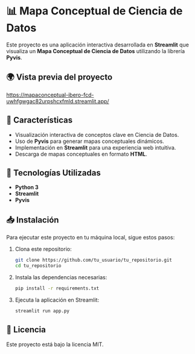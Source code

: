 # 📊 Mapa Conceptual de Ciencia de Datos

Este proyecto es una aplicación interactiva desarrollada en **Streamlit** que visualiza un **Mapa Conceptual de Ciencia de Datos** utilizando la librería **Pyvis**.

## 🌍 Vista previa del proyecto

https://mapaconceptual-ibero-fcd-uwhfgwgac82urpshcxfmld.streamlit.app/

## 🚀 Características
- Visualización interactiva de conceptos clave en Ciencia de Datos.
- Uso de **Pyvis** para generar mapas conceptuales dinámicos.
- Implementación en **Streamlit** para una experiencia web intuitiva.
- Descarga de mapas conceptuales en formato **HTML**.

## 📌 Tecnologías Utilizadas
- **Python 3**
- **Streamlit**
- **Pyvis**

## 📥 Instalación
Para ejecutar este proyecto en tu máquina local, sigue estos pasos:

1. Clona este repositorio:
   ```bash
   git clone https://github.com/tu_usuario/tu_repositorio.git
   cd tu_repositorio
   ```

2. Instala las dependencias necesarias:
   ```bash
   pip install -r requirements.txt
   ```

3. Ejecuta la aplicación en Streamlit:
   ```bash
   streamlit run app.py
   ```

## 📄 Licencia
Este proyecto está bajo la licencia MIT.
